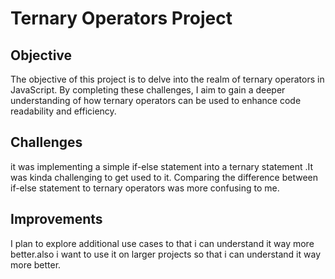 # Ternary Operators Project

## Objective
The objective of this project is to delve into the realm of ternary operators in JavaScript. By completing these challenges, I aim to gain a deeper understanding of how ternary operators can be used to enhance code readability and efficiency.

## Challenges
it was implementing a simple if-else statement into a ternary statement .It was kinda challenging to get used to it. Comparing the difference between if-else statement to ternary operators was more confusing to me.

## Improvements 

I plan to explore additional use cases to that i can understand it way more better.also i want to use it on larger projects so that i can understand it way more better.
